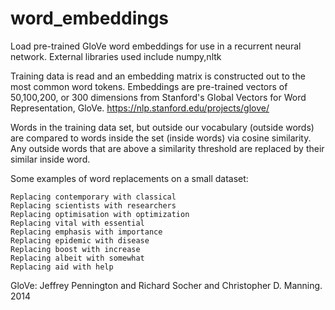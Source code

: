 # word_embeddings

Load pre-trained GloVe word embeddings for use in a recurrent neural network.
External libraries used include numpy,nltk

Training data is read and an embedding matrix is constructed out to the most common word tokens. Embeddings are pre-trained vectors of 50,100,200, or 300 dimensions from Stanford's Global Vectors for Word Representation, GloVe. https://nlp.stanford.edu/projects/glove/

Words in the training data set, but outside our vocabulary (outside words) are compared to words inside the set (inside words) via cosine similarity.
Any outside words that are above a similarity threshold are replaced by their similar inside word. 

  Some examples of word replacements on a small dataset: 

    Replacing contemporary with classical
    Replacing scientists with researchers
    Replacing optimisation with optimization
    Replacing vital with essential
    Replacing emphasis with importance
    Replacing epidemic with disease
    Replacing boost with increase
    Replacing albeit with somewhat
    Replacing aid with help
       


GloVe: Jeffrey Pennington and Richard Socher and Christopher D. Manning. 2014 
